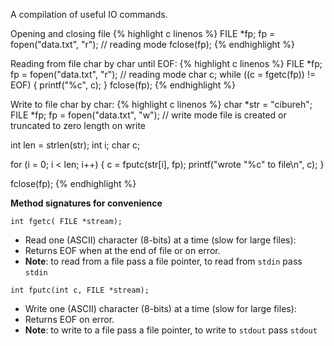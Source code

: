 A compilation of useful IO commands.

Opening and closing file
{% highlight c linenos %}
  FILE *fp;
  fp = fopen("data.txt", "r"); // reading mode
  fclose(fp);
{% endhighlight %}

Reading from file char by char until EOF:
{% highlight c linenos %}
  FILE *fp;
  fp = fopen("data.txt", "r"); // reading mode
  char c;
  while ((c = fgetc(fp)) != EOF) {
    printf("%c", c);
  }
  fclose(fp);
{% endhighlight %}

Write to file char by char:
{% highlight c linenos %}
  char *str = "cibureh";
  FILE *fp;
  fp = fopen("data.txt", "w"); // write mode file is created or truncated to zero length on write

  int len = strlen(str);
  int i;
  char c;

  for (i = 0; i < len; i++) {
    c = fputc(str[i], fp);
    printf("wrote \"%c\" to file\n", c);
  }

  fclose(fp);
{% endhighlight %}

**Method signatures for convenience**

`int fgetc( FILE *stream);`
- Read one (ASCII) character (8-bits) at a time (slow for large files):
- Returns EOF when at the end of file or on error.
- **Note**: to read from a file pass a file pointer, to read from `stdin` pass `stdin`

`int fputc(int c, FILE *stream);`
- Write one (ASCII) character (8-bits) at a time (slow for large files):
- Returns EOF on error.
- **Note**: to write to a file pass a file pointer, to write to `stdout` pass `stdout`
